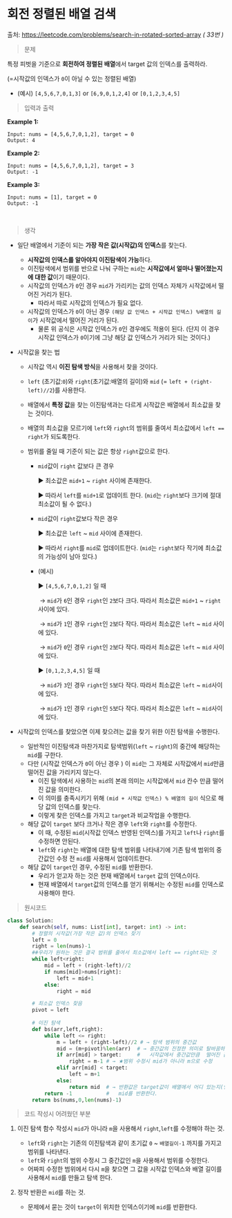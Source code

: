 # 회전 정렬된 배열 검색

출처: https://leetcode.com/problems/search-in-rotated-sorted-array   *( 33번 )*    



> 문제 

특정 피벗을 기준으로 **회전하여 정렬된 배열**에서 target 값의 인덱스를 출력하라.    

(=시작값의 인덱스가 `0`이 아닐 수 있는 정렬된 배열)

* (예시) `[4,5,6,7,0,1,3]`  or  `[6,9,0,1,2,4]`  or  `[0,1,2,3,4,5]`



> 입력과 출력

**Example 1:**

```
Input: nums = [4,5,6,7,0,1,2], target = 0
Output: 4
```

**Example 2:**

```
Input: nums = [4,5,6,7,0,1,2], target = 3
Output: -1
```

**Example 3:**

```
Input: nums = [1], target = 0
Output: -1
```

​     

> 생각

* 일단 배열에서 기준이 되는 **가장 작은 값(시작값)의 인덱스**를 찾는다.
  * **시작값의 인덱스를 알아야지 이진탐색이 가능**하다.
  * 이진탐색에서 범위를 반으로 나눠 구하는 `mid`는 **시작값에서 얼마나 떨어졌는지에 대한 값**이기 때문이다.
  * 시작값의 인덱스가 `0`인 경우 `mid`가 가리키는 값의 인덱스 자체가 시작값에서 떨어진 거리가 된다.
    * 따라서 따로 시작값의 인덱스가 필요 없다.
  * 시작값의 인덱스가 `0`이 아닌 경우 `(해당 값 인덱스 + 시작값 인덱스) %배열의 길이`가 시작값에서 떨어진 거리가 된다. 
    * 물론 위 공식은 시작값 인덱스가 `0`인 경우에도 적용이 된다. 
      (단지 이 경우 시작값 인덱스가 `0`이기에 그냥 해당 값 인덱스가 거리가 되는 것이다.)     



* 시작값을 찾는 법

  * 시작값 역시 **이진 탐색 방식**을 사용해서 찾을 것이다.

  * `left` (초기값:`0`)와 `right`(초기값:배열의 길이)와 `mid` (= `left + (right-left)//2`)를 사용한다.

  * 배열에서 **특정 값**을 찾는 이진탐색과는 다르게 시작값은 배열에서 최소값을 찾는 것이다.

  * 배열의 최소값을 모르기에 `left`와 `right`의 범위를 줄여서 최소값에서 `left == right`가 되도록한다. 

  * 범위를 줄일 때 기준이 되는 값은 항상 `right`값으로 한다. 

    * `mid`값이 `right` 값보다 큰 경우 

      ▶ 최소값은 `mid+1` ~ `right` 사이에 존재한다. 

      ▶ 따라서 `left`를 `mid+1`로 업데이트 한다. (`mid`는 `right`보다 크기에 절대 최소값이 될 수 없다.)

    * `mid`값이 `right`값보다 작은 경우

      ▶ 최소값은 `left` ~ `mid` 사이에 존재한다.

      ▶ 따라서 `right`를 `mid`로 업데이트한다. (`mid`는 `right`보다 작기에 최소값의 가능성이 남아 있다.)

    * (예시)

      ▶ `[4,5,6,7,0,1,2]` 일 때

      ​	→ `mid`가 `6`인 경우 `right`인 `2`보다 크다.  따라서 최소값은 `mid+1` ~ `right` 사이에 있다.

      ​	→ `mid`가 `1`인 경우 `right`인 `2`보다 작다. 따라서 최소값은 `left` ~ `mid` 사이에 있다.

      ​	→ `mid`가 `0`인 경우 `right`인 `2`보다 작다. 따라서 최소값은 `left` ~ `mid` 사이에 있다.

      ▶ `[0,1,2,3,4,5]` 일 때

      ​	→ `mid`가 `3`인 경우 `right`인 `5`보다 작다.  따라서 최소값은 `left` ~ `mid`사이에 있다.

      ​	→ `mid`가 `1`인 경우 `right`인 `5`보다 작다.  따라서 최소값은 `left` ~ `mid`사이에 있다.     



* 시작값의 인덱스를 찾았으면 이제 찾으려는 값을 찾기 위한 이진 탐색을 수행한다.
  * 일반적인 이진탐색과 마찬가지로 탐색범위(`left` ~ `right`)의 중간에 해당하는 `mid`를 구한다.
  * 다만 (시작값 인덱스가 `0`이 아닌 경우 ) 이 `mid`는 그 자체로 시작값에서 `mid`만큼 떨어진 값을 가리키지 않는다.
    * 이진 탐색에서 사용하는 `mid`의 본래 의미는 시작값에서 `mid` 칸수 만큼 떨어진 값을 의미한다.
    * 이 의미를 충족시키기 위해 `(mid + 시작값 인덱스) % 배열의 길이` 식으로 해당 값의 인덱스를 찾는다.
    * 이렇게 찾은 인덱스를 가지고 `target`과 비교작업을 수행한다.
  * 해당 값이 `target` 보다 크거나 작은 경우 `left`와 `right`를 수정한다.
    * 이 때, 수정된 `mid`(시작값 인덱스 반영된 인덱스)를 가지고 `left`나 `right`를 수정하면 안된다.
    * `left`와 `right`는 배열에 대한 탐색 범위를 나타내기에 기존 탐색 범위의 중간값인 수정 전 `mid`를 사용해서 업데이트한다.
  * 해당 값이 `target`인 경우, 수정된 `mid`를 반환한다.
    * 우리가 얻고자 하는 것은 현재 배열에서 `target` 값의 인덱스이다.
    * 현재 배열에서 `target`값의 인덱스를 얻기 위해서는 수정된 `mid`를 인덱스로 사용해야 한다.





> 원시코드

```python
class Solution:
    def search(self, nums: List[int], target: int) -> int:
        # 정렬의 시작값(가장 작은 값)의 인덱스 찾기
        left = 0
        right = len(nums)-1
        ##우리가 원하는 것은 결국 범위를 줄여서 최소값에서 left == right되는 것
        while left<right:
            mid = left + (right-left)//2
            if nums[mid]>nums[right]:
                left = mid+1
            else:
                right = mid

        # 최소값 인덱스 찾음                
        pivot = left
        
        # 이진 탐색 
        def bs(arr,left,right):
            while left <= right:
                m = left + (right-left)//2 # → 탐색 범위의 중간값
                mid = (m+pivot)%len(arr)  # → 중간값의 진정한 의미로 탈바꿈하여
                if arr[mid] > target:     #   시작값에서 중간값만큼  떨어진 값의 인덱스로 만듦
                    right = m-1 # → ★범위 수정시 mid가 아니라 m으로 수정
                elif arr[mid] < target:
                    left = m+1
                else:
                    return mid  # → 반환값은 target값이 배열에서 어디 있는지(인덱스)이기에 
            return -1           #   mid를 반환한다.
        return bs(nums,0,len(nums)-1)

```



> 코드 작성시 어려웠던 부분

1. 이진 탐색 함수 작성시 `mid`가 아니라 `m`을 사용해서 `right`,`left`를 수정해야 하는 것.
   * `left`와 `right`는 기존의 이진탐색과 같이 초기값 `0` ~ `배열길이-1` 까지를 가지고 범위를 나타낸다.
   * `left`와 `right`의 범위 수정시 그 중간값인 `m`을 사용해서 범위를 수정한다.
   * 어짜피 수정한 범위에서 다시 `m`을 찾으면 그 값을 시작값 인덱스와 배열 길이를 사용해서 `mid`를 만들고 탐색 한다.      



2. 정작 반환은 `mid`를 하는 것.
   * 문제에서 묻는 것이 `target`이 위치한 인덱스이기에 `mid`를 반환한다.

